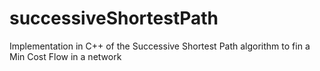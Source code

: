 # successiveShortestPath
Implementation in C++ of the Successive Shortest Path algorithm to fin a Min Cost Flow in a network
